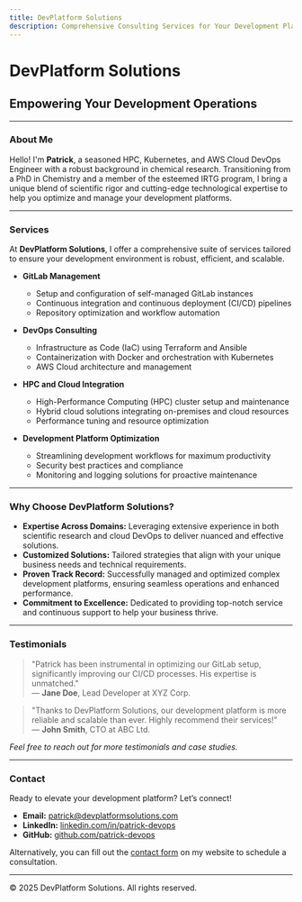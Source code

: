 ```yaml
---
title: DevPlatform Solutions
description: Comprehensive Consulting Services for Your Development Platform Needs
---
```


# DevPlatform Solutions

## Empowering Your Development Operations

---

### About Me

Hello! I'm **Patrick**, a seasoned HPC, Kubernetes, and AWS Cloud DevOps Engineer with a robust background in chemical research. Transitioning from a PhD in Chemistry and a member of the esteemed IRTG program, I bring a unique blend of scientific rigor and cutting-edge technological expertise to help you optimize and manage your development platforms.

---

### Services

At **DevPlatform Solutions**, I offer a comprehensive suite of services tailored to ensure your development environment is robust, efficient, and scalable.

- **GitLab Management**
  - Setup and configuration of self-managed GitLab instances
  - Continuous integration and continuous deployment (CI/CD) pipelines
  - Repository optimization and workflow automation

- **DevOps Consulting**
  - Infrastructure as Code (IaC) using Terraform and Ansible
  - Containerization with Docker and orchestration with Kubernetes
  - AWS Cloud architecture and management

- **HPC and Cloud Integration**
  - High-Performance Computing (HPC) cluster setup and maintenance
  - Hybrid cloud solutions integrating on-premises and cloud resources
  - Performance tuning and resource optimization

- **Development Platform Optimization**
  - Streamlining development workflows for maximum productivity
  - Security best practices and compliance
  - Monitoring and logging solutions for proactive maintenance

---

### Why Choose DevPlatform Solutions?

- **Expertise Across Domains:** Leveraging extensive experience in both scientific research and cloud DevOps to deliver nuanced and effective solutions.
- **Customized Solutions:** Tailored strategies that align with your unique business needs and technical requirements.
- **Proven Track Record:** Successfully managed and optimized complex development platforms, ensuring seamless operations and enhanced performance.
- **Commitment to Excellence:** Dedicated to providing top-notch service and continuous support to help your business thrive.

---

### Testimonials

> "Patrick has been instrumental in optimizing our GitLab setup, significantly improving our CI/CD processes. His expertise is unmatched."  
> — **Jane Doe**, Lead Developer at XYZ Corp.

> "Thanks to DevPlatform Solutions, our development platform is more reliable and scalable than ever. Highly recommend their services!"  
> — **John Smith**, CTO at ABC Ltd.

*Feel free to reach out for more testimonials and case studies.*

---

### Contact

Ready to elevate your development platform? Let’s connect!

- **Email:** [patrick@devplatformsolutions.com](mailto:patrick@devplatformsolutions.com)
- **LinkedIn:** [linkedin.com/in/patrick-devops](https://www.linkedin.com/in/patrick-devops)
- **GitHub:** [github.com/patrick-devops](https://github.com/patrick-devops)

Alternatively, you can fill out the [contact form](#) on my website to schedule a consultation.

---

© 2025 DevPlatform Solutions. All rights reserved.
